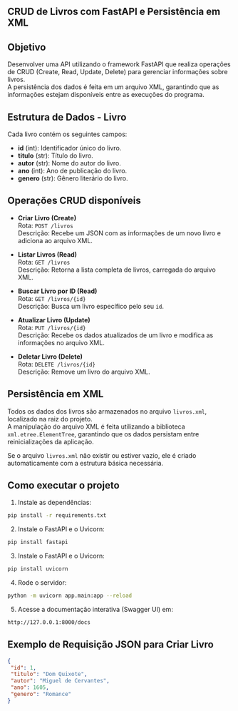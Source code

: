 ## CRUD de Livros com FastAPI e Persistência em XML

## Objetivo
Desenvolver uma API utilizando o framework FastAPI que realiza operações de CRUD (Create, Read, Update, Delete) para gerenciar informações sobre livros.  
A persistência dos dados é feita em um arquivo XML, garantindo que as informações estejam disponíveis entre as execuções do programa.

## Estrutura de Dados - Livro
Cada livro contém os seguintes campos:
- **id** (int): Identificador único do livro.
- **titulo** (str): Título do livro.
- **autor** (str): Nome do autor do livro.
- **ano** (int): Ano de publicação do livro.
- **genero** (str): Gênero literário do livro.

## Operações CRUD disponíveis

- **Criar Livro (Create)**  
  Rota: `POST /livros`  
  Descrição: Recebe um JSON com as informações de um novo livro e adiciona ao arquivo XML.

- **Listar Livros (Read)**  
  Rota: `GET /livros`  
  Descrição: Retorna a lista completa de livros, carregada do arquivo XML.

- **Buscar Livro por ID (Read)**  
  Rota: `GET /livros/{id}`  
  Descrição: Busca um livro específico pelo seu `id`.

- **Atualizar Livro (Update)**  
  Rota: `PUT /livros/{id}`  
  Descrição: Recebe os dados atualizados de um livro e modifica as informações no arquivo XML.

- **Deletar Livro (Delete)**  
  Rota: `DELETE /livros/{id}`  
  Descrição: Remove um livro do arquivo XML.

## Persistência em XML
Todos os dados dos livros são armazenados no arquivo `livros.xml`, localizado na raiz do projeto.  
A manipulação do arquivo XML é feita utilizando a biblioteca `xml.etree.ElementTree`, garantindo que os dados persistam entre reinicializações da aplicação.

Se o arquivo `livros.xml` não existir ou estiver vazio, ele é criado automaticamente com a estrutura básica necessária.

## Como executar o projeto

1. Instale as dependências:

```bash
pip install -r requirements.txt
```

2. Instale o FastAPI e o Uvicorn: 

```bash
pip install fastapi
```

3. Instale o FastAPI e o Uvicorn: 

```bash
pip install uvicorn
```

4. Rode o servidor:

```bash
python -m uvicorn app.main:app --reload
```

5. Acesse a documentação interativa (Swagger UI) em:

```bash
http://127.0.0.1:8000/docs
```

## Exemplo de Requisição JSON para Criar Livro

```json
{
 "id": 1,
 "titulo": "Dom Quixote",
 "autor": "Miguel de Cervantes",
 "ano": 1605,
 "genero": "Romance"
}

